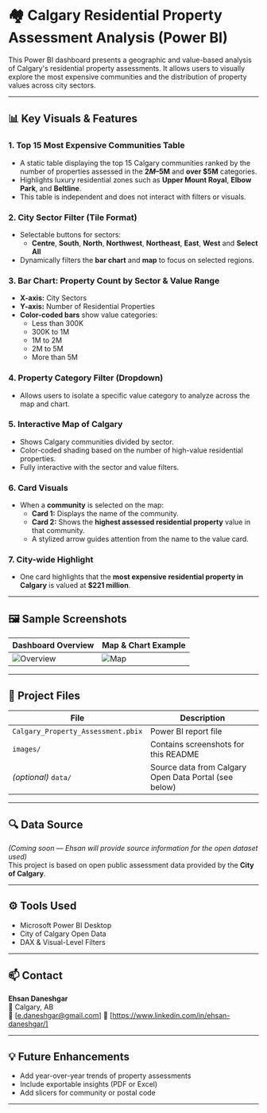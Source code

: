 # 🏘 Calgary Residential Property Assessment Analysis (Power BI)

This Power BI dashboard presents a geographic and value-based analysis of Calgary's residential property assessments. It allows users to visually explore the most expensive communities and the distribution of property values across city sectors.

---

## 📊 Key Visuals & Features

### 1. **Top 15 Most Expensive Communities Table**
- A static table displaying the top 15 Calgary communities ranked by the number of properties assessed in the **$2M–$5M** and **over $5M** categories.
- Highlights luxury residential zones such as **Upper Mount Royal**, **Elbow Park**, and **Beltline**.
- This table is independent and does not interact with filters or visuals.

### 2. **City Sector Filter (Tile Format)**
- Selectable buttons for sectors:
  - **Centre**, **South**, **North**, **Northwest**, **Northeast**, **East**, **West** and **Select All**
- Dynamically filters the **bar chart** and **map** to focus on selected regions.

### 3. **Bar Chart: Property Count by Sector & Value Range**
- **X-axis:** City Sectors  
- **Y-axis:** Number of Residential Properties
- **Color-coded bars** show value categories:
  - Less than 300K
  - 300K to 1M
  - 1M to 2M
  - 2M to 5M
  - More than 5M

### 4. **Property Category Filter (Dropdown)**
- Allows users to isolate a specific value category to analyze across the map and chart.

### 5. **Interactive Map of Calgary**
- Shows Calgary communities divided by sector.
- Color-coded shading based on the number of high-value residential properties.
- Fully interactive with the sector and value filters.

### 6. **Card Visuals**
- When a **community** is selected on the map:
  - **Card 1:** Displays the name of the community.
  - **Card 2:** Shows the **highest assessed residential property** value in that community.
  - A stylized arrow guides attention from the name to the value card.

### 7. **City-wide Highlight**
- One card highlights that the **most expensive residential property in Calgary** is valued at **$221 million**.

---

## 🖼️ Sample Screenshots

| Dashboard Overview | Map & Chart Example |
|--------------------|---------------------|
| ![Overview](./images/dashboard_overview.png) | ![Map](./images/map_and_chart.png) |

---

## 📂 Project Files

| File | Description |
|------|-------------|
| `Calgary_Property_Assessment.pbix` | Power BI report file |
| `images/` | Contains screenshots for this README |
| *(optional)* `data/` | Source data from Calgary Open Data Portal (see below) |

---

## 🔍 Data Source

*(Coming soon — Ehsan will provide source information for the open dataset used)*  
This project is based on open public assessment data provided by the **City of Calgary**.

---

## ⚙️ Tools Used

- Microsoft Power BI Desktop
- City of Calgary Open Data
- DAX & Visual-Level Filters

---

## 📫 Contact

**Ehsan Daneshgar**  
📍 Calgary, AB  
📧 [e.daneshgar@gmail.com] 
🔗 [https://www.linkedin.com/in/ehsan-daneshgar/]

---

## 💡 Future Enhancements

- Add year-over-year trends of property assessments
- Include exportable insights (PDF or Excel)
- Add slicers for community or postal code

---


